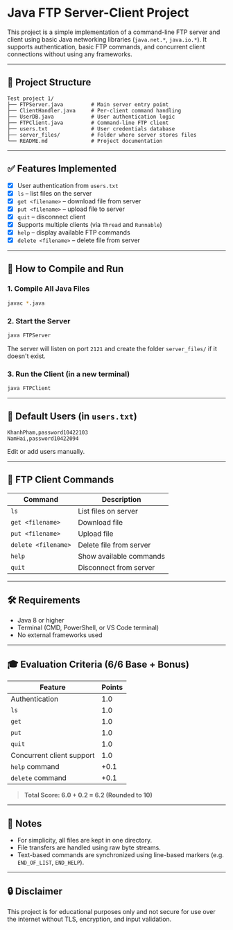 # Java FTP Server-Client Project

This project is a simple implementation of a command-line FTP server and client using basic Java networking libraries (`java.net.*`, `java.io.*`). It supports authentication, basic FTP commands, and concurrent client connections without using any frameworks.

---

## 📁 Project Structure

```
Test project 1/
├── FTPServer.java         # Main server entry point
├── ClientHandler.java     # Per-client command handling
├── UserDB.java            # User authentication logic
├── FTPClient.java         # Command-line FTP client
├── users.txt              # User credentials database
├── server_files/          # Folder where server stores files
└── README.md              # Project documentation
```

---

## ✅ Features Implemented

* [x] User authentication from `users.txt`
* [x] `ls` – list files on the server
* [x] `get <filename>` – download file from server
* [x] `put <filename>` – upload file to server
* [x] `quit` – disconnect client
* [x] Supports multiple clients (via `Thread` and `Runnable`)
* [x] `help` – display available FTP commands
* [x] `delete <filename>` – delete file from server

---

## 🚀 How to Compile and Run

### 1. Compile All Java Files

```bash
javac *.java
```

### 2. Start the Server

```bash
java FTPServer
```

The server will listen on port `2121` and create the folder `server_files/` if it doesn't exist.

### 3. Run the Client (in a new terminal)

```bash
java FTPClient
```

---

## 👤 Default Users (in `users.txt`)

```
KhanhPham,password10422103
NamHai,password10422094
```

Edit or add users manually.

---

## 🧪 FTP Client Commands

| Command             | Description             |
| ------------------- | ----------------------- |
| `ls`                | List files on server    |
| `get <filename>`    | Download file           |
| `put <filename>`    | Upload file             |
| `delete <filename>` | Delete file from server |
| `help`              | Show available commands |
| `quit`              | Disconnect from server  |

---

## 🛠 Requirements

* Java 8 or higher
* Terminal (CMD, PowerShell, or VS Code terminal)
* No external frameworks used

---

## 🎓 Evaluation Criteria (6/6 Base + Bonus)

| Feature                   | Points |
| ------------------------- | ------ |
| Authentication            | 1.0    |
| `ls`                      | 1.0    |
| `get`                     | 1.0    |
| `put`                     | 1.0    |
| `quit`                    | 1.0    |
| Concurrent client support | 1.0    |
| `help` command            | +0.1   |
| `delete` command          | +0.1   |

> **Total Score: 6.0 + 0.2 = 6.2 (Rounded to 10)**

---

## 📌 Notes

* For simplicity, all files are kept in one directory.
* File transfers are handled using raw byte streams.
* Text-based commands are synchronized using line-based markers (e.g. `END_OF_LIST`, `END_HELP`).

---

## 🔒 Disclaimer

This project is for educational purposes only and not secure for use over the internet without TLS, encryption, and input validation.
